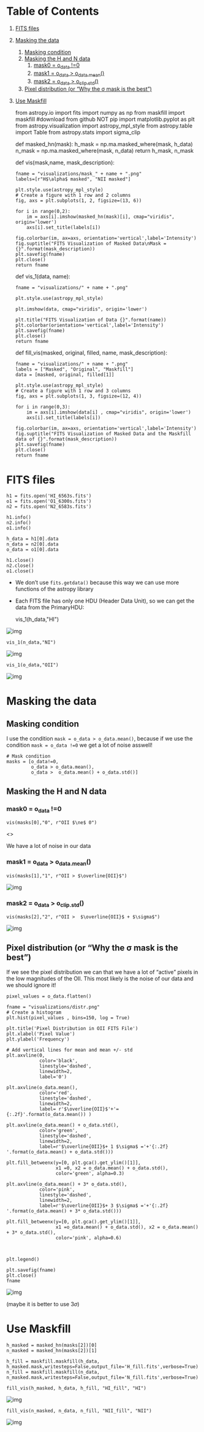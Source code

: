 
# Table of Contents

1.  [FITS files](#orga712063)
2.  [Masking the data](#orgda1062a)
    1.  [Masking condition](#org0be4b59)
    2.  [Masking the H and N data](#orgdb4deb7)
        1.  [mask0 = o<sub>data</sub> !=0](#orge810193)
        2.  [mask1 = o<sub>data</sub> > o<sub>data.mean</sub>()](#orgdd2c78d)
        3.  [mask2 = o<sub>data</sub> > o<sub>clip.std</sub>()](#orgf9d2df3)
    3.  [Pixel distribution (or &ldquo;Why the &sigma; mask is the best&rdquo;)](#org8cda2dd)
3.  [Use Maskfill](#org5628877)

    from astropy.io import fits
    import numpy as np
    from maskfill import maskfill #download from github NOT pip
    import matplotlib.pyplot as plt
    from astropy.visualization import astropy_mpl_style
    from astropy.table import Table
    from astropy.stats import sigma_clip
    
    
    def masked_hn(mask):
        h_mask = np.ma.masked_where(mask, h_data)
        n_mask = np.ma.masked_where(mask, n_data)
        return h_mask, n_mask
    
    def vis(mask,name, mask_description):
    
        fname = "visualizations/mask_" + name + ".png"
        labels=[r"H$\alpha$ masked", "NII masked"]
    
        plt.style.use(astropy_mpl_style)
        # Create a figure with 1 row and 2 columns
        fig, axs = plt.subplots(1, 2, figsize=(13, 6))
    
        for i in range(0,2):
            im = axs[i].imshow(masked_hn(mask)[i], cmap="viridis", origin='lower')
            axs[i].set_title(labels[i])
    
        fig.colorbar(im, ax=axs, orientation='vertical',label='Intensity')
        fig.suptitle("FITS Visualization of Masked Data\nMask = {}".format(mask_description))
        plt.savefig(fname)
        plt.close()
        return fname
    
    def vis_1(data, name):
    
        fname = "visualizations/" + name + ".png"
    
        plt.style.use(astropy_mpl_style)
    
        plt.imshow(data, cmap="viridis", origin='lower')
    
        plt.title("FITS Visualization of Data {}".format(name))
        plt.colorbar(orientation='vertical',label='Intensity')
        plt.savefig(fname)
        plt.close()
        return fname
    
    def fill_vis(masked, original, filled, name, mask_description):
    
        fname = "visualizations/" + name + ".png"
        labels = ["Masked", "Original", "Maskfill"]
        data = [masked, original, filled[1]]
    
        plt.style.use(astropy_mpl_style)
        # Create a figure with 1 row and 3 columns
        fig, axs = plt.subplots(1, 3, figsize=(12, 4))
    
        for i in range(0,3):
            im = axs[i].imshow(data[i] , cmap="viridis", origin='lower')
            axs[i].set_title(labels[i])
    
        fig.colorbar(im, ax=axs, orientation='vertical',label='Intensity')
        fig.suptitle("FITS Visualization of Masked Data and the Maskfill data of {}".format(mask_description))
        plt.savefig(fname)
        plt.close()
        return fname


<a id="orga712063"></a>

# FITS files

    h1 = fits.open('HI_6563s.fits')
    o1 = fits.open('O1_6300s.fits')
    n2 = fits.open('N2_6583s.fits')
    
    h1.info()
    n2.info()
    o1.info()
    
    h_data = h1[0].data
    n_data = n2[0].data
    o_data = o1[0].data
    
    h1.close()
    n2.close()
    o1.close()

-   We don&rsquo;t use `fits.getdata()` because this way we can use more functions of the astropy library
-   Each FITS file has only one HDU (Header Data Unit), so we can get the data from the PrimaryHDU:

    vis_1(h_data,"HI")

![img](visualizations/HI.png)

    vis_1(n_data,"NI")

![img](visualizations/NI.png)

    vis_1(o_data,"OII")

![img](visualizations/OII.png)


<a id="orgda1062a"></a>

# Masking the data


<a id="org0be4b59"></a>

## Masking condition

I use the condition `mask = o_data > o_data.mean()`, because if we use the condition `mask = o_data !=0` we get a lot of noise asswell!

    
    # Mask condition
    masks = [o_data!=0,
             o_data > o_data.mean(),
             o_data >  o_data.mean() + o_data.std()]


<a id="orgdb4deb7"></a>

## Masking the H and N data


<a id="orge810193"></a>

### mask0 = o<sub>data</sub> !=0

    vis(masks[0],"0", r"OII $\ne$ 0")

<>

We have a lot of noise in our data


<a id="orgdd2c78d"></a>

### mask1 = o<sub>data</sub> > o<sub>data.mean</sub>()

    vis(masks[1],"1", r"OII > $\overline{OII}$")

![img](visualizations/mask_1.png)


<a id="orgf9d2df3"></a>

### mask2 = o<sub>data</sub> > o<sub>clip.std</sub>()

    vis(masks[2],"2", r"OII >  $\overline{OII}$ + $\sigma$")

![img](visualizations/mask_2.png)


<a id="org8cda2dd"></a>

## Pixel distribution (or &ldquo;Why the &sigma; mask is the best&rdquo;)

If we see the pixel distribution we can that we have a lot of &ldquo;active&rdquo; pixels in the low magnitudes of the OII. This most likely is the noise of our data and we should ignore it!

    pixel_values = o_data.flatten()

    fname = "visualizations/distr.png"
    # Create a histogram
    plt.hist(pixel_values , bins=150, log = True)
    
    plt.title('Pixel Distribution in OII FITS File')
    plt.xlabel('Pixel Value')
    plt.ylabel('Frequency')
    
    # Add vertical lines for mean and mean +/- std
    plt.axvline(0,
                color='black',
                linestyle='dashed',
                linewidth=2,
                label='0')
    
    plt.axvline(o_data.mean(),
                color='red',
                linestyle='dashed',
                linewidth=2,
                label= r'$\overline{OII}$'+'= {:.2f}'.format(o_data.mean()) )
    
    plt.axvline(o_data.mean() + o_data.std(),
                color='green',
                linestyle='dashed',
                linewidth=2,
                label=r'$\overline{OII}$+ 1 $\sigma$ ='+'{:.2f} '.format(o_data.mean() + o_data.std()))
    
    plt.fill_betweenx(y=[0, plt.gca().get_ylim()[1]],
                      x1 =0, x2 = o_data.mean() + o_data.std(),
                      color='green', alpha=0.3)
    
    plt.axvline(o_data.mean() + 3* o_data.std(),
                color='pink',
                linestyle='dashed',
                linewidth=2,
                label=r'$\overline{OII}$+ 3 $\sigma$ ='+'{:.2f} '.format(o_data.mean() + 3* o_data.std()))
    
    plt.fill_betweenx(y=[0, plt.gca().get_ylim()[1]],
                      x1 =o_data.mean() + o_data.std(), x2 = o_data.mean() + 3* o_data.std(),
                      color='pink', alpha=0.6)
    
    
    
    plt.legend()
    
    plt.savefig(fname)
    plt.close()
    fname

![img](visualizations/distr.png)

(maybe it is better to use 3$\sigma$)


<a id="org5628877"></a>

# Use Maskfill

    h_masked = masked_hn(masks[2])[0]
    n_masked = masked_hn(masks[2])[1]
    
    h_fill = maskfill.maskfill(h_data, h_masked.mask,writesteps=False,output_file='H_fill.fits',verbose=True)
    n_fill = maskfill.maskfill(n_data, n_masked.mask,writesteps=False,output_file='N_fill.fits',verbose=True)

    fill_vis(h_masked, h_data, h_fill, "HI_fill", "HI")

![img](visualizations/HI_fill.png)

    
    fill_vis(n_masked, n_data, n_fill, "NII_fill", "NII")

![img](visualizations/NII_fill.png)

